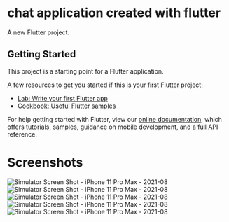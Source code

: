 # chat application created with flutter

A new Flutter project.

## Getting Started

This project is a starting point for a Flutter application.

A few resources to get you started if this is your first Flutter project:

- [Lab: Write your first Flutter app](https://flutter.dev/docs/get-started/codelab)
- [Cookbook: Useful Flutter samples](https://flutter.dev/docs/cookbook)

For help getting started with Flutter, view our
[online documentation](https://flutter.dev/docs), which offers tutorials,
samples, guidance on mobile development, and a full API reference.

# Screenshots
![Simulator Screen Shot - iPhone 11 Pro Max - 2021-08](https://user-images.githubusercontent.com/46821353/130330866-0b00b8ba-839e-4c20-8663-7ffa35638930.png)
![Simulator Screen Shot - iPhone 11 Pro Max - 2021-08](https://user-images.githubusercontent.com/46821353/130330869-8cce3d3f-dce8-4c3e-af56-2754fa1b83a5.png)
![Simulator Screen Shot - iPhone 11 Pro Max - 2021-08](https://user-images.githubusercontent.com/46821353/130330873-524c8f33-c919-475a-9362-46e636147cc5.png)
![Simulator Screen Shot - iPhone 11 Pro Max - 2021-08](https://user-images.githubusercontent.com/46821353/130330874-d08a4b37-8921-4819-be86-5df3fac493ea.png)
![Simulator Screen Shot - iPhone 11 Pro Max - 2021-08](https://user-images.githubusercontent.com/46821353/130330877-e6451801-6c39-4be7-a751-7d432c10d741.png)

